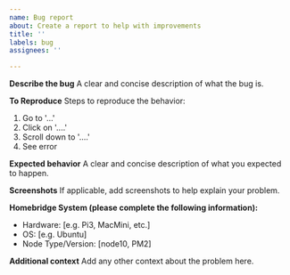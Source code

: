 ```yaml
---
name: Bug report
about: Create a report to help with improvements
title: ''
labels: bug
assignees: ''

---
```


**Describe the bug**
A clear and concise description of what the bug is.

**To Reproduce**
Steps to reproduce the behavior:
1. Go to '...'
2. Click on '....'
3. Scroll down to '....'
4. See error

**Expected behavior**
A clear and concise description of what you expected to happen.

**Screenshots**
If applicable, add screenshots to help explain your problem.

**Homebridge System (please complete the following information):**
 - Hardware: [e.g. Pi3, MacMini, etc.]
 - OS: [e.g. Ubuntu]
 - Node Type/Version: [node10, PM2]

**Additional context**
Add any other context about the problem here.

